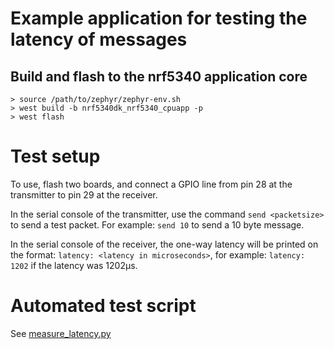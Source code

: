 # Example application for testing the latency of messages

## Build and flash to the nrf5340 application core

```
> source /path/to/zephyr/zephyr-env.sh
> west build -b nrf5340dk_nrf5340_cpuapp -p
> west flash
```

# Test setup

To use, flash two boards, and connect a GPIO line from pin 28 at the transmitter to pin 29 at the receiver. 

In the serial console of the transmitter, use the command `send <packetsize>` to send a test packet. For example: `send 10` to send a 10 byte message.

In the serial console of the receiver, the one-way latency will be printed on the format: `latency: <latency in microseconds>`, for example: `latency: 1202` if the latency was 1202μs.

# Automated test script

See [measure\_latency.py](measure_latency.py)
